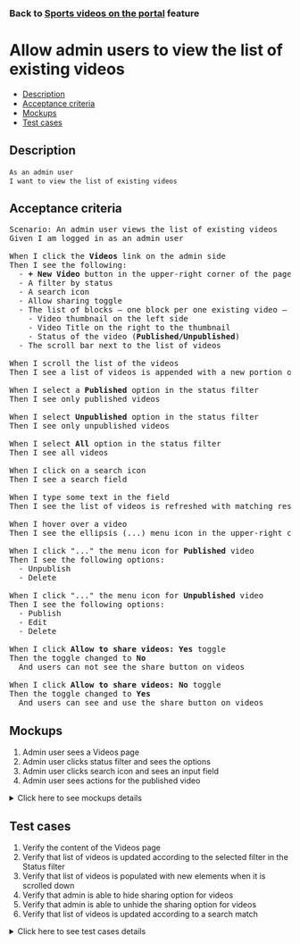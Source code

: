 ### Back to [Sports videos on the portal](../../) feature

# Allow admin users to view the list of existing videos

- [Description](#description)
- [Acceptance criteria](#acceptance-criteria)
- [Mockups](#mockups)
- [Test cases](#test-cases)

## Description

    As an admin user
    I want to view the list of existing videos

## Acceptance criteria

<pre>
Scenario: An admin user views the list of existing videos
Given I am logged in as an admin user

When I click the <b>Videos</b> link on the admin side
Then I see the following:
  - <b>+ New Video</b> button in the upper-right corner of the page
  - A filter by status
  - A search icon
  - Allow sharing toggle
  - The list of blocks – one block per one existing video – where each block has:
    - Video thumbnail on the left side
    - Video Title on the right to the thumbnail
    - Status of the video (<b>Published/Unpublished</b>)
  - The scroll bar next to the list of videos

When I scroll the list of the videos
Then I see a list of videos is appended with a new portion of videos

When I select a <b>Published</b> option in the status filter
Then I see only published videos

When I select <b>Unpublished</b> option in the status filter
Then I see only unpublished videos

When I select <b>All</b> option in the status filter
Then I see all videos

When I click on a search icon
Then I see a search field

When I type some text in the field
Then I see the list of videos is refreshed with matching results

When I hover over a video
Then I see the ellipsis (...) menu icon in the upper-right corner

When I click "..." the menu icon for <b>Published</b> video
Then I see the following options:
  - Unpublish
  - Delete

When I click "..." the menu icon for <b>Unpublished</b> video
Then I see the following options:
  - Publish
  - Edit
  - Delete

When I click <b>Allow to share videos: Yes</b> toggle
Then the toggle changed to <b>No</b>
  And users can not see the share button on videos

When I click <b>Allow to share videos: No</b> toggle
Then the toggle changed to <b>Yes</b>
  And users can see and use the share button on videos
</pre>

## Mockups

1. Admin user sees a Videos page
2. Admin user clicks status filter and sees the options
3. Admin user clicks search icon and sees an input field
4. Admin user sees actions for the published video

<details>
  <summary>Click here to see mockups details</summary>

**1. Admin user sees a Videos page:**

![Admin user sees a Videos page](/products/sport_news_portal/web_application_features/video_page/images/video_index_page.png)

**2. Admin user clicks status filter and sees the options:**

![Admin user clicks status filter and sees the options](/products/sport_news_portal/web_application_features/video_page/images/status_filter_options.png)

**3. Admin user clicks search icon and sees an input field:**

![Admin user clicks search icon and sees an input field](/products/sport_news_portal/web_application_features/video_page/images/search_field.png)

**4. Admin user sees actions for the published video:**

![Admin user sees actions for the published video](/products/sport_news_portal/web_application_features/video_page/images/video_actions.png)

</details>

## Test cases

1. Verify the content of the Videos page
2. Verify that list of videos is updated according to the selected filter in the Status filter
3. Verify that list of videos is populated with new elements when it is scrolled down
4. Verify that admin is able to hide sharing option for videos
5. Verify that admin is able to unhide the sharing option for videos
6. Verify that list of videos is updated according to a search match

<details>
  <summary>Click here to see test cases details</summary>

### **#1. Verify the content of the Videos page**

|Preconditions|Steps|Expected result
--------------|-----|----------
|- Log in by admin account</br>- Go to <b>Videos</b> page|1) Examine the <b>Videos</b> page|1) There are blocks of videos where each block has:</br>- Video thumbnail on the left side</br>- Video title on the right from the thumbnail</br>- Status of the video (Published/Unpublished)|

### **#2. Verify that list of videos is updated according to the selected filter in the Status filter**

|Preconditions|Steps|Expected result
--------------|-----|----------
|- Log in by admin account</br>- Go to <b>Videos</b> page|1) In the status filter, select the <b>Published</b> option</br>2) Check if the list with videos is updated</br>3) In the status filter, select the <b>Unpublished</b> option</br>4) Check if the list with videos is updated</br>5) In the status filter, select the <b>All</b> option</br>6) Check if the list with videos is updated|2) Only published videos are shown</br>4) Only unpublished videos are shown</br>6) All videos are shown|

### **#3. Verify that list of videos is populated with new elements when it is scrolled down**

|Preconditions|Steps|Expected result
--------------|-----|----------
|- Log in by admin account</br>- Go to <b>Videos</b> page</br>- There are a lot of videos to load|1) Move through the list of videos</br>2) Check if the videos list is loaded|2) When an admin moves through the list of videos, the videos are loaded|

### **#4. Verify that admin is able to hide sharing option for videos**

|Preconditions|Steps|Expected result
--------------|-----|----------
|- Log in by admin account</br>- Go to <b>Videos</b> page|1) <b>Allow to share videos: Yes</b> toggle|1) Toggle changed to No. The share button is not shown for videos when users browse them|

### **#5. Verify that admin is able to unhide the sharing option for videos**

|Preconditions|Steps|Expected result
--------------|-----|----------
|- Log in by admin account</br>- Go to <b>Videos</b> page</br>- The share option is hidden|1) <b>Allow to share videos: No</b> toggle|1) Toggle changed to Yes. The share button is shown for videos when users browse them|

### **#6. Verify that list of videos is updated according to a search match**

|Preconditions|Steps|Expected result
--------------|-----|----------
|- Log in by admin account</br>- Go to <b>Videos</b> page|1) Click on a search icon</br>2) Type some text to the field|1) An input field appears</br>2) The list of videos is updated with match|

</details>
